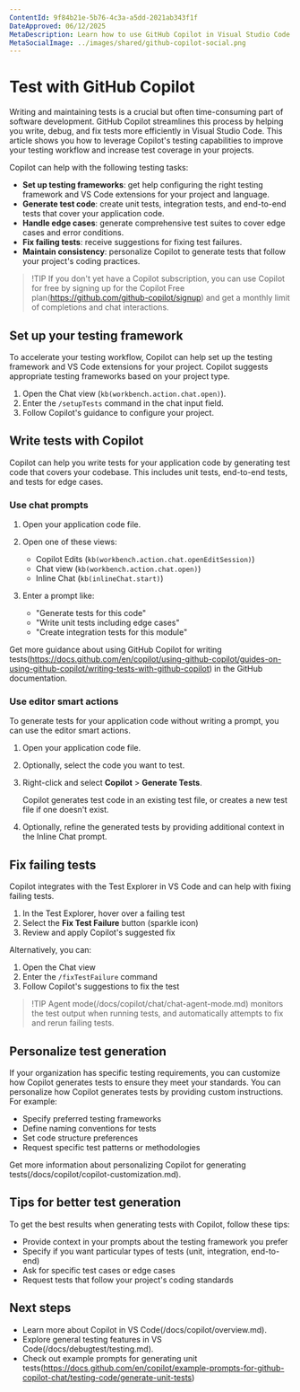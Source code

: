 ```yaml
---
ContentId: 9f84b21e-5b76-4c3a-a5dd-2021ab343f1f
DateApproved: 06/12/2025
MetaDescription: Learn how to use GitHub Copilot in Visual Studio Code to write, debug, and fix tests.
MetaSocialImage: ../images/shared/github-copilot-social.png
---
```

# Test with GitHub Copilot

Writing and maintaining tests is a crucial but often time-consuming part of software development. GitHub Copilot streamlines this process by helping you write, debug, and fix tests more efficiently in Visual Studio Code. This article shows you how to leverage Copilot's testing capabilities to improve your testing workflow and increase test coverage in your projects.

Copilot can help with the following testing tasks:

* **Set up testing frameworks**: get help configuring the right testing framework and VS Code extensions for your project and language.
* **Generate test code**: create unit tests, integration tests, and end-to-end tests that cover your application code.
* **Handle edge cases**: generate comprehensive test suites to cover edge cases and error conditions.
* **Fix failing tests**: receive suggestions for fixing test failures.
* **Maintain consistency**: personalize Copilot to generate tests that follow your project's coding practices.

> !TIP
> If you don't yet have a Copilot subscription, you can use Copilot for free by signing up for the Copilot Free plan(https://github.com/github-copilot/signup) and get a monthly limit of completions and chat interactions.

## Set up your testing framework

To accelerate your testing workflow, Copilot can help set up the testing framework and VS Code extensions for your project. Copilot suggests appropriate testing frameworks based on your project type.

1. Open the Chat view (`kb(workbench.action.chat.open)`).
1. Enter the `/setupTests` command in the chat input field.
1. Follow Copilot's guidance to configure your project.

## Write tests with Copilot

Copilot can help you write tests for your application code by generating test code that covers your codebase. This includes unit tests, end-to-end tests, and tests for edge cases.

### Use chat prompts

1. Open your application code file.

1. Open one of these views:
    * Copilot Edits (`kb(workbench.action.chat.openEditSession)`)
    * Chat view (`kb(workbench.action.chat.open)`)
    * Inline Chat (`kb(inlineChat.start)`)

1. Enter a prompt like:
    * "Generate tests for this code"
    * "Write unit tests including edge cases"
    * "Create integration tests for this module"

Get more guidance about using GitHub Copilot for writing tests(https://docs.github.com/en/copilot/using-github-copilot/guides-on-using-github-copilot/writing-tests-with-github-copilot) in the GitHub documentation.

### Use editor smart actions

To generate tests for your application code without writing a prompt, you can use the editor smart actions.

1. Open your application code file.
1. Optionally, select the code you want to test.
1. Right-click and select **Copilot** > **Generate Tests**.

    Copilot generates test code in an existing test file, or creates a new test file if one doesn't exist.

1. Optionally, refine the generated tests by providing additional context in the Inline Chat prompt.

## Fix failing tests

Copilot integrates with the Test Explorer in VS Code and can help with fixing failing tests.

1. In the Test Explorer, hover over a failing test
1. Select the **Fix Test Failure** button (sparkle icon)
1. Review and apply Copilot's suggested fix

Alternatively, you can:

1. Open the Chat view
1. Enter the `/fixTestFailure` command
1. Follow Copilot's suggestions to fix the test

> !TIP
> Agent mode(/docs/copilot/chat/chat-agent-mode.md) monitors the test output when running tests, and automatically attempts to fix and rerun failing tests.

## Personalize test generation

If your organization has specific testing requirements, you can customize how Copilot generates tests to ensure they meet your standards. You can personalize how Copilot generates tests by providing custom instructions. For example:

* Specify preferred testing frameworks
* Define naming conventions for tests
* Set code structure preferences
* Request specific test patterns or methodologies

Get more information about personalizing Copilot for generating tests(/docs/copilot/copilot-customization.md).

## Tips for better test generation

To get the best results when generating tests with Copilot, follow these tips:

* Provide context in your prompts about the testing framework you prefer
* Specify if you want particular types of tests (unit, integration, end-to-end)
* Ask for specific test cases or edge cases
* Request tests that follow your project's coding standards

## Next steps

* Learn more about Copilot in VS Code(/docs/copilot/overview.md).
* Explore general testing features in VS Code(/docs/debugtest/testing.md).
* Check out example prompts for generating unit tests(https://docs.github.com/en/copilot/example-prompts-for-github-copilot-chat/testing-code/generate-unit-tests)
